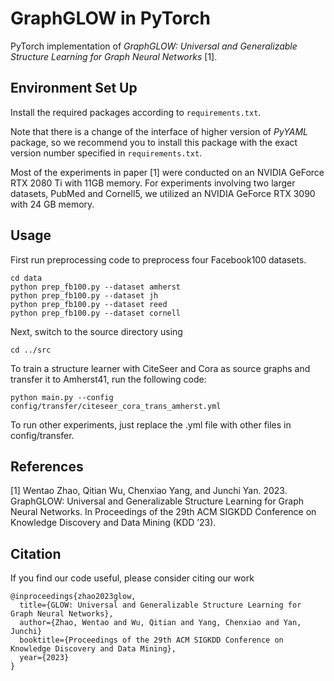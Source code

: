 # GraphGLOW in PyTorch

PyTorch implementation of *GraphGLOW: Universal and Generalizable Structure Learning for Graph Neural Networks* [1].

## Environment Set Up
Install the required packages according to ```requirements.txt```.

Note that there is a change of the interface of higher version of *PyYAML* package, so we recommend you to install this package with the exact version number specified in ```requirements.txt```.

Most of the experiments in paper [1] were conducted on an NVIDIA GeForce RTX 2080 Ti with 11GB memory. For experiments involving two larger datasets, PubMed and Cornell5, we utilized an NVIDIA GeForce RTX 3090 with 24 GB memory.

## Usage
First run preprocessing code to preprocess four Facebook100 datasets.
```
cd data
python prep_fb100.py --dataset amherst
python prep_fb100.py --dataset jh
python prep_fb100.py --dataset reed
python prep_fb100.py --dataset cornell
```
Next, switch to the source directory using
```
cd ../src
```

To train a structure learner with CiteSeer and Cora as source graphs and transfer it to Amherst41, run the following code:
```
python main.py --config config/transfer/citeseer_cora_trans_amherst.yml 
```

To run other experiments, just replace the .yml file with other files in config/transfer.

## References
[1] Wentao Zhao, Qitian Wu, Chenxiao Yang, and Junchi Yan. 2023. GraphGLOW: Universal and Generalizable Structure Learning for Graph Neural Networks. In Proceedings of the 29th ACM SIGKDD Conference on Knowledge Discovery and Data Mining (KDD ’23).

## Citation
If you find our code useful, please consider citing our work
```
@inproceedings{zhao2023glow,
  title={GLOW: Universal and Generalizable Structure Learning for Graph Neural Networks},
  author={Zhao, Wentao and Wu, Qitian and Yang, Chenxiao and Yan, Junchi}
  booktitle={Proceedings of the 29th ACM SIGKDD Conference on Knowledge Discovery and Data Mining},
  year={2023}
}
```
